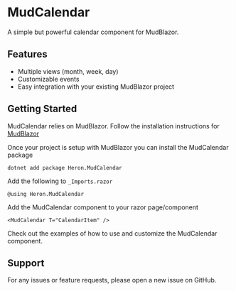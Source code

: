 # MudCalendar

A simple but powerful calendar component for MudBlazor.

## Features

- Multiple views (month, week, day)
- Customizable events
- Easy integration with your existing MudBlazor project

## Getting Started

MudCalendar relies on MudBlazor. Follow the installation instructions for [MudBlazor](https://mudblazor.com/getting-started/installation)

Once your project is setup with MudBlazor you can install the MudCalendar package

```
dotnet add package Heron.MudCalendar
```

Add the following to `_Imports.razor`

```razor
@using Heron.MudCalendar
```

Add the MudCalendar component to your razor page/component

```razor
<MudCalendar T="CalendarItem" />
```

Check out the examples of how to use and customize the MudCalendar component.

## Support

For any issues or feature requests, please open a new issue on GitHub.

